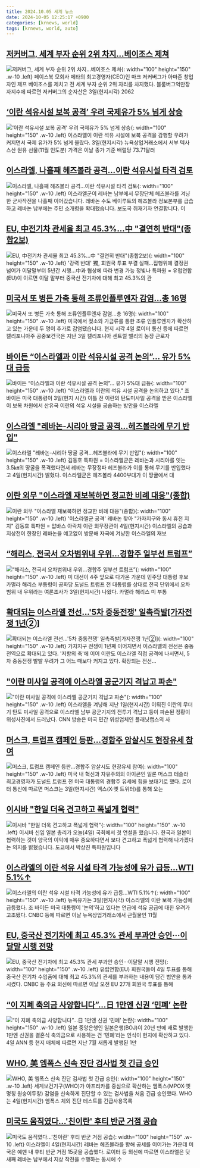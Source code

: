 ```yaml
---
title: 2024.10.05 세계 뉴스
date: 2024-10-05 12:25:17 +0900
categories: [krnews, world]
tags: [krnews, world, auto]
---
```

## [저커버그, 세계 부자 순위 2위 차지…베이조스 제쳐](https://n.news.naver.com/mnews/article/003/0012819661)

![저커버그, 세계 부자 순위 2위 차지…베이조스 제쳐](https://mimgnews.pstatic.net/image/origin/003/2024/10/04/12819661.jpg?type=nf220_150){: width="100" height="150" .w-10 .left}
페이스북 모회사 메타의 최고경영자(CEO)인 마크 저커버그가 아마존 창업자인 제프 베이조스를 제치고 전 세계 부자 순위 2위 자리를 차지했다. 블룸버그억만장자지수에 따르면 저커버그의 순자산은 3일(현지시각) 2062

## [‘이란 석유시설 보복 공격’ 우려 국제유가 5% 넘게 상승](https://n.news.naver.com/mnews/article/028/0002709940)

![‘이란 석유시설 보복 공격’ 우려 국제유가 5% 넘게 상승](https://mimgnews.pstatic.net/image/origin/028/2024/10/04/2709940.jpg?type=nf220_150){: width="100" height="150" .w-10 .left}
이스라엘이 이란 석유 시설에 보복 공격을 감행할 우려가 커지면서 국제 유가가 5% 넘게 올랐다. 3일(현지시각) 뉴욕상업거래소에서 서부 텍사스산 원유 선물(11월 인도분) 가격은 이날 종가 기준 배럴당 73.71달러

## [이스라엘, 나흘째 헤즈볼라 공격…이란 석유시설 타격 검토](https://n.news.naver.com/mnews/article/422/0000685331)

![이스라엘, 나흘째 헤즈볼라 공격…이란 석유시설 타격 검토](https://mimgnews.pstatic.net/image/origin/422/2024/10/04/685331.jpg?type=nf220_150){: width="100" height="150" .w-10 .left}
이스라엘군이 레바논 남부에서 무장단체 헤즈볼라를 겨냥한 군사작전을 나흘째 이어갔습니다. 레바논 수도 베이루트의 헤즈볼라 정보본부를 급습하고 레바논 남부에는 주민 소개령을 확대했습니다. 보도국 취재기자 연결합니다. 이

## [EU, 中전기차 관세율 최고 45.3%…中 "결연히 반대"(종합2보)](https://n.news.naver.com/mnews/article/001/0014965224)

![EU, 中전기차 관세율 최고 45.3%…中 "결연히 반대"(종합2보)](https://mimgnews.pstatic.net/image/origin/001/2024/10/04/14965224.jpg?type=nf220_150){: width="100" height="150" .w-10 .left}
'강력 반대' 獨, 회원국 투표 부결 실패…집행위에 결정권 넘어가 이달말부터 5년간 시행…中과 협상에 따라 변경 가능 정빛나 특파원 = 유럽연합(EU)이 이르면 이달 말부터 중국산 전기차에 대해 최고 45.3%의 관

## [미국서 또 병든 가축 통해 조류인플루엔자 감염…총 16명](https://n.news.naver.com/mnews/article/056/0011812822)

![미국서 또 병든 가축 통해 조류인플루엔자 감염…총 16명](https://mimgnews.pstatic.net/image/origin/056/2024/10/05/11812822.jpg?type=nf220_150){: width="100" height="150" .w-10 .left}
미국에서 젖소와 가금류를 통한 조류 인플루엔자가 확산하고 있는 가운데 두 명이 추가로 감염됐습니다. 현지 시각 4일 로이터 통신 등에 따르면 캘리포니아주 공중보건국은 지난 3일 캘리포니아 센트럴 밸리의 농장 근로자

## [바이든 “이스라엘과 이란 석유시설 공격 논의”… 유가 5%대 급등](https://n.news.naver.com/mnews/article/020/0003590669)

![바이든 “이스라엘과 이란 석유시설 공격 논의”… 유가 5%대 급등](https://mimgnews.pstatic.net/image/origin/020/2024/10/05/3590669.jpg?type=nf220_150){: width="100" height="150" .w-10 .left}
“이스라엘과 이란의 석유 시설 공격을 논의하고 있다.” 조 바이든 미국 대통령이 3일(현지 시간) 이틀 전 이란의 탄도미사일 공격을 받은 이스라엘이 보복 차원에서 산유국 이란의 석유 시설을 공습하는 방안을 이스라엘

## [이스라엘 "레바논-시리아 땅굴 공격…헤즈볼라에 무기 반입"](https://n.news.naver.com/mnews/article/001/0014965210)

![이스라엘 "레바논-시리아 땅굴 공격…헤즈볼라에 무기 반입"](https://mimgnews.pstatic.net/image/origin/001/2024/10/04/14965210.jpg?type=nf220_150){: width="100" height="150" .w-10 .left}
김동호 특파원 = 이스라엘군은 레바논과 시리아를 잇는 3.5㎞의 땅굴을 폭격했다면서 레바논 무장정파 헤즈볼라가 이를 통해 무기를 반입했다고 4일(현지시간) 밝혔다. 이스라엘군은 헤즈볼라 4400부대가 이 땅굴에서 대

## [이란 외무 "이스라엘 재보복하면 정교한 비례 대응"(종합)](https://n.news.naver.com/mnews/article/001/0014965235)

![이란 외무 "이스라엘 재보복하면 정교한 비례 대응"(종합)](https://mimgnews.pstatic.net/image/origin/001/2024/10/04/14965235.jpg?type=nf220_150){: width="100" height="150" .w-10 .left}
'이스라엘군 공격' 레바논 찾아 "가자지구와 동시 휴전 지지" 김동호 특파원 = 압바스 아락치 이란 외무장관이 4일(현지시간) 이스라엘의 공습과 지상전이 한창인 레바논을 예고없이 방문해 자국에 겨냥한 이스라엘의 재보

## [“해리스, 전국서 오차범위내 우위…경합주 일부선 트럼프”](https://n.news.naver.com/mnews/article/018/0005849930)

![“해리스, 전국서 오차범위내 우위…경합주 일부선 트럼프”](https://mimgnews.pstatic.net/image/origin/018/2024/10/04/5849930.jpg?type=nf220_150){: width="100" height="150" .w-10 .left}
미 대선이 4주 앞으로 다가온 가운데 민주당 대통령 후보 카멀라 해리스 부통령이 공화당 도널드 트럼프 전 대통령를 상대로 전국 단위에서 오차범위 내 우위라는 여론조사가 3일(현지시간) 나왔다. 카멀라 해리스 미 부통

## [확대되는 이스라엘 전선…'5차 중동전쟁' 일촉즉발[가자전쟁 1년➁]](https://n.news.naver.com/mnews/article/003/0012820390)

![확대되는 이스라엘 전선…'5차 중동전쟁' 일촉즉발[가자전쟁 1년➁]](https://mimgnews.pstatic.net/image/origin/003/2024/10/05/12820390.jpg?type=nf220_150){: width="100" height="150" .w-10 .left}
가자지구 전쟁이 1년째 이어지면서 이스라엘의 전선은 중동 전역으로 확대되고 있다. '저항의 축'에 이어 이란도 이스라엘 직접 공격에 나서면서, 5차 중동전쟁 발발 우려가 그 어느 때보다 커지고 있다. 확장되는 전선…

## ["이란 미사일 공격에 이스라엘 공군기지 격납고 파손"](https://n.news.naver.com/mnews/article/079/0003944346)

!["이란 미사일 공격에 이스라엘 공군기지 격납고 파손"](https://mimgnews.pstatic.net/image/origin/079/2024/10/04/3944346.jpg?type=nf220_150){: width="100" height="150" .w-10 .left}
이스라엘을 겨냥해 지난 1일(현지시간) 이뤄진 이란의 무더기 탄도 미사일 공격으로 이스라엘 남부 공군기지의 전투기 격납고 등이 파손된 정황이 위성사진에서 드러났다. CNN 방송은 미국 민간 위성업체인 플래닛랩스의 사

## [머스크, 트럼프 캠페인 등판…경합주 암살시도 현장유세 참여](https://n.news.naver.com/mnews/article/001/0014965038)

![머스크, 트럼프 캠페인 등판…경합주 암살시도 현장유세 참여](https://mimgnews.pstatic.net/image/origin/001/2024/10/04/14965038.jpg?type=nf220_150){: width="100" height="150" .w-10 .left}
미국 내 혁신과 자유주의의 아이콘인 일론 머스크 테슬라 최고경영자가 도널드 트럼프 전 미국 대통령의 경합주 유세에 힘을 보태기로 했다. 로이터 통신에 따르면 머스크는 3일(현지시간) 엑스(X·옛 트위터)를 통해 오는

## [이시바 "한일 더욱 견고하고 폭넓게 협력"](https://n.news.naver.com/mnews/article/055/0001194993)

![이시바 "한일 더욱 견고하고 폭넓게 협력"](https://mimgnews.pstatic.net/image/origin/055/2024/10/04/1194993.jpg?type=nf220_150){: width="100" height="150" .w-10 .left}
이시바 신임 일본 총리가 오늘(4일) 국회에서 첫 연설을 했습니다. 한국과 일본이 협력하는 것이 양국의 이익에 매우 중요하다면서 보다 견고하고 폭넓게 협력해 나가겠다는 의지를 밝혔습니다. 도쿄에서 박상진 특파원입니다

## [이스라엘의 이란 석유 시설 타격 가능성에 유가 급등…WTI 5.1%↑](https://n.news.naver.com/mnews/article/003/0012818567)

![이스라엘의 이란 석유 시설 타격 가능성에 유가 급등…WTI 5.1%↑](https://mimgnews.pstatic.net/image/origin/003/2024/10/04/12818567.jpg?type=nf220_150){: width="100" height="150" .w-10 .left}
뉴욕유가는 3일(현지시각) 이스라엘의 이란 보복 가능성에 급등했다. 조 바이든 미국 대통령이 '논의'하고 있다는 언급에 석유 공급에 대한 우려가 고조됐다. CNBC 등에 따르면 이날 뉴욕상업거래소에서 근월물인 11월

## [EU, 중국산 전기차에 최고 45.3% 관세 부과안 승인···이달말 시행 전망](https://n.news.naver.com/mnews/article/008/0005096945)

![EU, 중국산 전기차에 최고 45.3% 관세 부과안 승인···이달말 시행 전망](https://mimgnews.pstatic.net/image/origin/008/2024/10/04/5096945.jpg?type=nf220_150){: width="100" height="150" .w-10 .left}
유럽연합(EU) 회원국들이 4일 투표를 통해 중국산 전기차 수입품에 대해 최고 45.3%의 관세를 부과하는 내용이 담긴 법안을 통과시켰다. CNBC 등 주요 외신에 따르면 이날 오전 EU 27개 회원국 투표를 통해

## [“이 지폐 축의금 사양합니다”…日 1만엔 신권 ‘민폐’ 논란](https://n.news.naver.com/mnews/article/009/0005374520)

![“이 지폐 축의금 사양합니다”…日 1만엔 신권 ‘민폐’ 논란](https://mimgnews.pstatic.net/image/origin/009/2024/10/04/5374520.jpg?type=nf220_150){: width="100" height="150" .w-10 .left}
일본 중앙은행인 일본은행(BOJ)이 20년 만에 새로 발행한 1만엔 신권을 결혼식 축의금으로 사용하는 건 ‘민폐’라는 인식이 현지에 확산하고 있다. 4일 ANN 등 현지 매체에 따르면 지난 7월 새롭게 발행된 1만

## [WHO, 美 엠폭스 신속 진단 검사법 첫 긴급 승인](https://n.news.naver.com/mnews/article/277/0005480058)

![WHO, 美 엠폭스 신속 진단 검사법 첫 긴급 승인](https://mimgnews.pstatic.net/image/origin/277/2024/10/04/5480058.jpg?type=nf220_150){: width="100" height="150" .w-10 .left}
세계보건기구(WHO)가 아프리카를 중심으로 확산하는 엠폭스(MPOX·옛 명칭 원숭이두창) 감염을 신속하게 진단할 수 있는 검사법을 처음 긴급 승인했다. WHO는 4일(현지시간) 엠폭스 체외 진단 테스트를 긴급사용목록

## [미국도 움직였다…'친이란' 후티 반군 거점 공습](https://n.news.naver.com/mnews/article/008/0005097005)

![미국도 움직였다…'친이란' 후티 반군 거점 공습](https://mimgnews.pstatic.net/image/origin/008/2024/10/05/5097005.jpg?type=nf220_150){: width="100" height="150" .w-10 .left}
이스라엘이 4일(현지시간) 레바논 헤즈볼라를 향해 공세를 이어가는 가운데 미국은 예멘 내 후티 반군 거점 15곳을 공습했다. 로이터 등 외신에 따르면 이스라엘은 닷새째 레바논 남부에서 지상 작전을 수행하는 동시에 수

